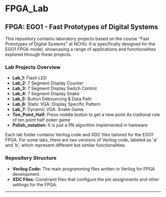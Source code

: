 # FPGA_Lab

## FPGA: EGO1 - Fast Prototypes of Digital Systems

This repository contains laboratory projects based on the course "Fast Prototypes of Digital Systems" at NCHU.
It is specifically designed for the EGO1 FPGA model, showcasing a range of applications and functionalities explored through these projects.

### Lab Projects Overview

- **Lab_1:** Flash LED
- **Lab_2:** 7 Segment Display Counter
- **Lab_3:** 7 Segment Display Switch Control
- **Lab_4:** 7 Segment Display Snake
- **Lab_5:** Button Debouncing & Data Path
- **Lab_6:** Static VGA: Display Specific Pattern
- **Lab_7:** Dynamic VGA: Snake Game
- **Ten_Point_Half:** Press middle button to get a new point As tradional rule of ten point half poker game
- **Polish_notation:** It is just a PN algorithm implemented in hareware
    
Each lab folder contains Verilog code and XDC files tailored for the EGO1 FPGA. For some labs, there are two versions of Verilog code, labeled as 'a' and 'b', which represent different but similar functionalities.

### Repository Structure

- **Verilog Code:** The main programming files written in Verilog for FPGA development.
- **XDC Files:** Constraint files that configure the pin assignments and other settings for the FPGA.

---

